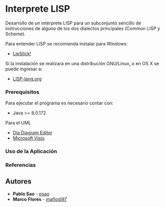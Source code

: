 # Interprete LISP
Desarrollo de un intérprete LISP para un subconjunto sencillo de instrucciones de alguno de los dos dialectos principales (Common LISP y Scheme).

Para entender LISP se recomienda instalar para Windows:

* [LipStick!](http://www.iqool.de/lispstick.html#sec-1)

Si la instalación se realizara en una distribución GNU/Linux, o en OS X se puede ingresar a:
* [LISP-lang.org](https://lisp-lang.org/learn/getting-started/)

### Prerequisitos

Para ejecutar el programa es necesario contar con:

* Java >= 8.0.172

Para el UML
* [Dia Diagram Editor](https://sourceforge.net/projects/dia-installer/)
* [Microsoft Visio](https://products.office.com/es/visio/flowchart-software)  

### Uso de la Aplicación




### Referencias



## Autores

* **Pablo Sao** - [psao](https://github.com/psao)
* **Marco Flores** - [maflodi97](https://github.com/maflodi97)


